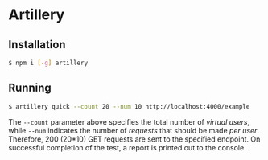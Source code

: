 # Artillery

## Installation

```bash
$ npm i [-g] artillery
```

## Running

```bash
$ artillery quick --count 20 --num 10 http://localhost:4000/example
```

The `--count` parameter above specifies the total number of _virtual users_,
while `--num` indicates the number of _requests_ that should be made _per user_.
Therefore, 200 (20*10) GET requests are sent to the specified endpoint.
On successful completion of the test, a report is printed out to the console.
